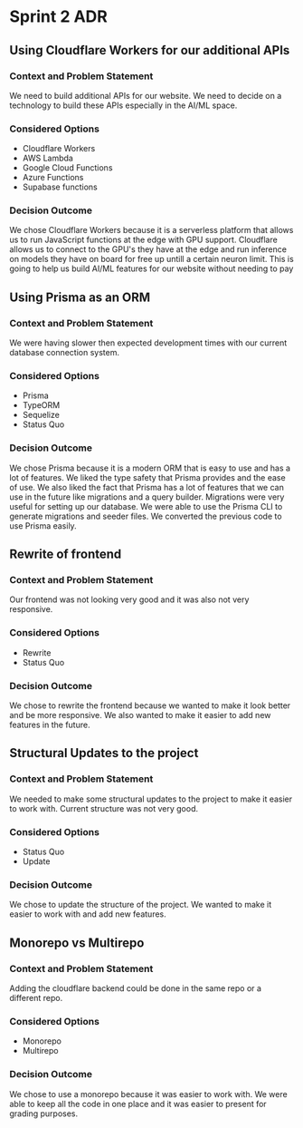 # Sprint 2 ADR

## Using Cloudflare Workers for our additional APIs

### Context and Problem Statement

We need to build additional APIs for our website. We need to decide on a technology to build these APIs especially in the
AI/ML space.

### Considered Options

- Cloudflare Workers
- AWS Lambda
- Google Cloud Functions
- Azure Functions
- Supabase functions

### Decision Outcome

We chose Cloudflare Workers because it is a serverless platform that allows us to run JavaScript functions at the edge with GPU
support. Cloudflare allows us to connect to the GPU's they have at the edge and run inference on models they have on board for
free up untill a certain neuron limit. This is going to help us build AI/ML features for our website without needing to pay

## Using Prisma as an ORM

### Context and Problem Statement

We were having slower then expected development times with our current database connection system.

### Considered Options

- Prisma
- TypeORM
- Sequelize
- Status Quo

### Decision Outcome

We chose Prisma because it is a modern ORM that is easy to use and has a lot of features. We liked the type safety that Prisma
provides and the ease of use. We also liked the fact that Prisma has a lot of features that we can use in the future like migrations
and a query builder. Migrations were very useful for setting up our database. We were able to use the Prisma CLI to generate migrations
and seeder files. We converted the previous code to use Prisma easily.

## Rewrite of frontend

### Context and Problem Statement

Our frontend was not looking very good and it was also not very responsive.

### Considered Options

- Rewrite
- Status Quo

### Decision Outcome

We chose to rewrite the frontend because we wanted to make it look better and be more responsive. We also wanted to make it easier
to add new features in the future.

## Structural Updates to the project

### Context and Problem Statement

We needed to make some structural updates to the project to make it easier to work with. Current structure was not very good.

### Considered Options

- Status Quo
- Update

### Decision Outcome

We chose to update the structure of the project. We wanted to make it easier to work with and add new features.

## Monorepo vs Multirepo

### Context and Problem Statement

Adding the cloudflare backend could be done in the same repo or a different repo.

### Considered Options

- Monorepo
- Multirepo

### Decision Outcome

We chose to use a monorepo because it was easier to work with. We were able to keep all the code in one place and it was easier to
present for grading purposes.
